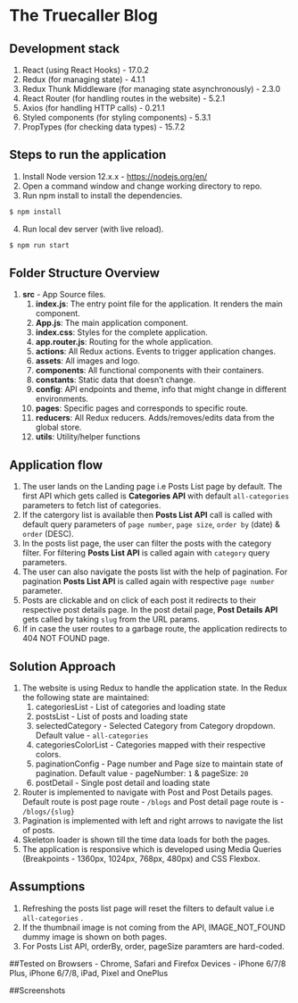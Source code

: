 # The Truecaller Blog 

## Development stack
1. React (using React Hooks) - 17.0.2 
2. Redux (for managing state) - 4.1.1
3. Redux Thunk Middleware (for managing state asynchronously) - 2.3.0
3. React Router (for handling routes in the website) - 5.2.1
4. Axios (for handling HTTP calls) - 0.21.1
5. Styled components (for styling components) - 5.3.1
6. PropTypes (for checking data types) - 15.7.2

## Steps to run the application
1. Install Node version 12.x.x - https://nodejs.org/en/ 
2. Open a command window and change working directory to repo.
3. Run npm install to install the dependencies.
```sh
$ npm install
```
4. Run local dev server (with live reload).
```sh
$ npm run start
```

## Folder Structure Overview
1. **src** - App Source files.
    1. **index.js**: The entry point file for the application. It renders the main <App> component.
    2. **App.js**: The main application component.
    3. **index.css**: Styles for the complete application.
    4. **app.router.js**: Routing for the whole application.
    5. **actions**: All Redux actions. Events to trigger application changes.
    6. **assets**: All images and logo.
    7. **components**: All functional components with their containers.
    8. **constants**: Static data that doesn’t change.
    9. **config**: API endpoints and theme, info that might change in different environments.
    10. **pages**: Specific pages and corresponds to specific route.
    11. **reducers**: All Redux reducers. Adds/removes/edits data from the global store.
    12. **utils**: Utility/helper functions


## Application flow
1. The user lands on the Landing page i.e Posts List page by default. The first API which gets called is **Categories API** with default ```all-categories``` parameters to fetch list of categories.
2. If the catergory list is available then **Posts List API** call is called with default query parameters of ```page number```, ```page size```, ```order by``` (date) & ```order``` (DESC). 
3. In the posts list page, the user can filter the posts with the category filter. For filtering **Posts List API** is called again with ```category``` query parameters.
4. The user can also navigate the posts list with the help of pagination. For pagination **Posts List API** is called again with respective ```page number``` parameter.
5. Posts are clickable and on click of each post it redirects to their respective post details page. In the post detail page, **Post Details API** gets called by taking ```slug``` from the URL params. 
6. If in case the user routes to a garbage route, the application redirects to 404 NOT FOUND page. 

## Solution Approach
1. The website is using Redux to handle the application state. In the Redux the following state are maintained:
    1. categoriesList - List of categories and loading state 
    2. postsList - List of posts and loading state 
    3. selectedCategory - Selected Category from Category dropdown. Default value - ```all-categories``` 
    4. categoriesColorList - Categories mapped with their respective colors. 
    5. paginationConfig - Page number and Page size to maintain state of pagination. Default value - pageNumber: ```1``` & pageSize: ```20```
    6. postDetail - Single post detail and loading state 
2. Router is implemented to navigate with Post and Post Details pages. Default route is post page route -  ```/blogs``` and Post detail page route is - ```/blogs/{slug}```
3. Pagination is implemented with left and right arrows to navigate the list of posts.
4. Skeleton loader is shown till the time data loads for both the pages. 
5. The application is responsive which is developed using Media Queries (Breakpoints - 1360px, 1024px, 768px, 480px) and CSS Flexbox. 
 
## Assumptions
1. Refreshing the posts list page will reset the filters to default value i.e ```all-categories``` .
2. If the thumbnail image is not coming from the API, IMAGE_NOT_FOUND dummy image is shown on both pages. 
3. For Posts List API, orderBy, order, pageSize paramters are hard-coded.

##Tested on 
    Browsers - Chrome, Safari and Firefox
    Devices - iPhone 6/7/8 Plus, iPhone 6/7/8, iPad, Pixel and OnePlus 

##Screenshots